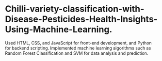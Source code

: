 # Chilli-variety-classification-with-Disease-Pesticides-Health-Insights-Using-Machine-Learning.
Used HTML, CSS, and JavaScript for front-end development, and Python for backend scripting. Implemented machine learning algorithms such as Random Forest Classification and SVM for data analysis  and prediction.
